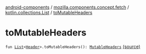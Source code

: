 [android-components](../../index.md) / [mozilla.components.concept.fetch](../index.md) / [kotlin.collections.List](index.md) / [toMutableHeaders](./to-mutable-headers.md)

# toMutableHeaders

`fun `[`List`](https://kotlinlang.org/api/latest/jvm/stdlib/kotlin.collections/-list/index.html)`<`[`Header`](../-header/index.md)`>.toMutableHeaders(): `[`MutableHeaders`](../-mutable-headers/index.md) [(source)](https://github.com/mozilla-mobile/android-components/blob/master/components/concept/fetch/src/main/java/mozilla/components/concept/fetch/Headers.kt#L166)